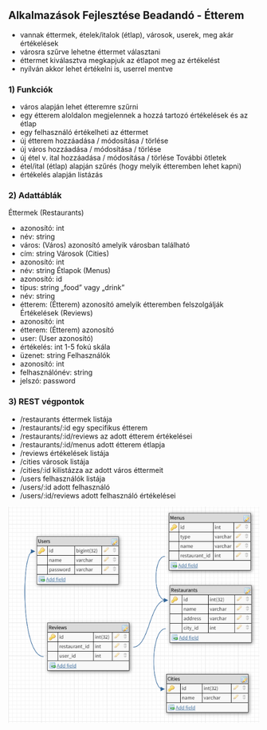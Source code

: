 ## Alkalmazások Fejlesztése Beadandó - Étterem
* vannak éttermek, ételek/italok (étlap), városok, userek, meg akár értékelések
* városra szűrve lehetne éttermet választani
* éttermet kiválasztva megkapjuk az étlapot meg az értékelést
* nyílván akkor lehet értékelni is, userrel mentve

### 1)	Funkciók
*	város alapján lehet étteremre szűrni
*	egy étterem aloldalon megjelennek a hozzá tartozó értékelések és az étlap
*	egy felhasználó értékelheti az éttermet
*	új étterem hozzáadása / módosítása / törlése
*	új város hozzáadása / módosítása / törlése
*	új étel v. ital hozzáadása / módosítása / törlése
További ötletek
*	étel/ital (étlap) alapján szűrés (hogy melyik étteremben lehet kapni)
*	értékelés alapján listázás

### 2)	Adattáblák
Éttermek (Restaurants)
*	azonosító: int
*	név: string
*	város: (Város) azonosító		amelyik városban található
*	cím: string
Városok (Cities)
*	azonosító: int
*	név: string
Étlapok (Menus)
*	azonosító: id
*	típus: string		„food” vagy „drink”
*	név: string
*	étterem: (Étterem) azonosító		amelyik étteremben felszolgálják
Értékelések (Reviews)
*	azonosító: int
*	étterem: (Étterem) azonosító
*	user: (User azonosító)
*	értékelés: int		1-5 fokú skála
*	üzenet: string
Felhasználók
*	azonosító: int
*	felhasználónév: string
*	jelszó: password

### 3)	REST végpontok
*	/restaurants			éttermek listája
*	/restaurants/:id		egy specifikus étterem
*	/restaurants/:id/reviews	az adott étterem értékelései
*	/restaurants/:id/menus		adott étterem étlapja
*	/reviews			értékelések listája
*	/cities				városok listája
*	/cities/:id			kilistázza az adott város éttermeit
*	/users				felhasználók listája
*	/users/:id			adott felhasználó
*	/users/:id/reviews		adott felhasználó értékelései


![alt text](https://raw.githubusercontent.com/Tremx389/restaurant/master/db.png)
